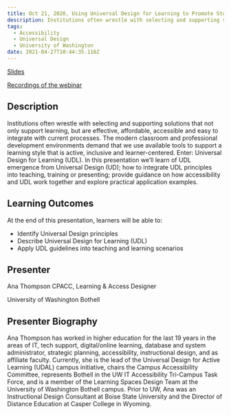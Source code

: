 ```yaml
---
title: Oct 21, 2020, Using Universal Design for Learning to Promote Student Learning and Engage Learners Where They Are
description: Institutions often wrestle with selecting and supporting solutions that not only support learning, but are effective, affordable, accessible and easy to integrate with current processes. The modern classroom and professional development environments demand that we use available tools to support a learning style that is active, inclusive and learner-centered. Enter&#58; Universal Design for Learning (UDL). In this presentation we’ll learn of UDL emergence from Universal Design (UD); how to integrate UDL principles into teaching, training or presenting; provide guidance on how accessibility and UDL work together and explore practical application examples.  
tags:
  - Accessibility
  - Universal Design
  - University of Washington
date: 2021-04-27T10:44:35.116Z
---
```


[Slides](http://bit.ly/nwheat-udl)

[Recordings of the webinar](https://drive.google.com/file/d/1mef-5r2mW21fOjuxUmL1MfjCUR1ZfJjr/view?usp=sharing)

## Description
Institutions often wrestle with selecting and supporting solutions that not only support learning, but are effective, affordable, accessible and easy to integrate with current processes. The modern classroom and professional development environments demand that we use available tools to support a learning style that is active, inclusive and learner-centered. Enter: Universal Design for Learning (UDL). In this presentation we’ll learn of UDL emergence from Universal Design (UD); how to integrate UDL principles into teaching, training or presenting; provide guidance on how accessibility and UDL work together and explore practical application examples.  

## Learning Outcomes
At the end of this presentation, learners will be able to:
* Identify Universal Design principles
* Describe Universal Design for Learning (UDL)
* Apply UDL guidelines into teaching and learning scenarios

## Presenter
Ana Thompson CPACC, Learning & Access Designer

University of Washington Bothell

## Presenter Biography
Ana Thompson has worked in higher education for the last 19 years in the areas of IT, tech support, digital/online learning, database and system administrator, strategic planning, accessibility, instructional design, and as affiliate faculty. Currently, she is the lead of the Universal Design for Active Learning (UDAL) campus initiative, chairs the Campus Accessibility Committee, represents Bothell in the UW IT Accessibility Tri-Campus Task Force, and is a member of the Learning Spaces Design Team at the University of Washington Bothell campus. Prior to UW, Ana was an Instructional Design Consultant at Boise State University and the Director of Distance Education at Casper College in Wyoming.

